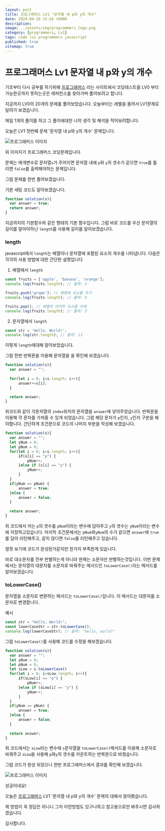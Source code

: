 ```yaml
---
layout: post
title: 프로그래머스 LV1 "문자열 내 p와 y의 개수"
date: 2024-04-18 22:24 +0900
description: 
image: ../assets/img/programmers_logo.png
category: [programmers, Lv1]
tags: code lv1 programmers javascript
published: true
sitemap: true
---
```


# 프로그래머스 Lv1 문자열 내 p와 y의 개수

  기초부터 다시 공부를 하기위해 [프로그래머스](https://programmers.co.kr/) 라는 사이트에서
  코딩테스트를 LV0 부터 가능한곳까지 못하는곳은 레퍼런스를 찾아가며 풀어보려고 합니다.

  지금까지 LV0의 20개의 문제를 풀어보았습니다. 오늘부터는 레벨을 올려서 LV1문제로 달려가 보겠습니다.
  
  매일 1개의 풀이를 하고 그 풀이에대한 나의 생각 및 해석을 적어보려합니다.

  오늘은 LV1 첫번째 문제 '문자열 내 p와 y의 개수' 문제입니다.

  ![프로그래머스 이미지](/assets/img/post21_01.jpg)

  위 이미지가 프로그래머스 코딩문제입니다.
  
  문제는 매개변수로 문자열`s`가 주어지면 문자열 내에 `p`와 `y`의 갯수가 같으면 `true`를 틀리면 `false`를 출력해야하는 문제입니다.

  그럼 문제를 한번 풀어보겠습니다.

  기본 세팅 코드도 알아보겠습니다.
  
```javascript
function solution(s){
  var answer = true;
  return answer;
}
``` 
  지금까지의 기본함수와 같은 형태의 기본 함수입니다.
  그럼 바로 코드를 우선 문자열의 길이를 알아야하닌 `length`를 사용해 길이를 알아보겠습니다.

### length

  javascript에서 `length`는 배열이나 문자열에 포함된 요소의 개수를 나타냅니다. 다음은 각각의 사용 방법에 대한 간단한 설명입니다

  1. 배열에서 `length`

  ```javascript
  const fruits = ['apple', 'banana', 'orange'];
  console.log(fruits.length); // 출력: 3

  fruits.push('grape'); // 배열에 요소를 추가
  console.log(fruits.length); // 출력: 4

  fruits.pop(); // 배열의 마지막 요소를 삭제
  console.log(fruits.length); // 출력: 3
  ```

  2. 문자열에서 `length`

  ```javascript
  const str = 'Hello, World!';
  console.log(str.length); // 출력: 13
  ```

  이렇게 `length`에대해 알아보았습니다.

  그럼 한번 반복문을 이용해 문자열을 을 확인해 보겠습니다.
  ```javascript
  function solution(s){
    var answer = "";
    
    for(let i = 0; i<s.length; i++){
        answer+=s[i];
    }

    return answer;
  }
  ```
  위코드와 같이 각문자열의 `index`위치의 문자열을 `answer`에 넣어주었습니다. 반복문을 이용해 각 문자를 가져올 수 있게 되었습니다. 그럼 해당 문자가 `p`인지, `y`인지 구분을 해야합니다. 간단하게 조건문으로 코드의 나머지 부분을 작성해 보겠습니다.

  ```javascript
  function solution(s){
    var answer = "";
    let yNum = 0;
    let pNum = 0;
    for(let i = 0; i<s.length; i++){
        if(s[i] == "p") {
            pNum++;
        }else if (s[i] == "y") {
            yNum++;
        }
    }
    if(yNum == pNum) {
        answer = true;
    }else {
        answer = false;
    }
    
    return answer;
  }
  ```
  위 코드에서 저는 `p`의 갯수를 `pNum`이라는 변수에 담아주고 `y`의 갯수는 `yNum`이라는 변수에 저장하고있습니다. 마지막 조건문에서는 `pNum`와`yNum`의 수가 같으면 `answer`에 `true`를 담아 리턴해주고, 같지 않다면 `false`를 리턴해주고 있습니다.

  얼핏 보기에 코드가 완성된거같지만 한가지 부족한게 있습니다.

  바로 대소문자를 전부 판별하는게 아니라 현재는 소문자만 판별하는것입니다. 이번 문제에서는 문자열의 대문자를 소문자로 바꿔주는 메서드인 `toLowerCase()`라는 메서드를 알아보겠습니다.
  
### toLowerCase()

  문자열을 소문자로 변환하는 메서드는 `toLowerCase()`입니다. 이 메서드는 대문자를 소문자로 변경합니다.

  예시   
  ```javascript
  const str = "Hello, World!";
  const lowerCaseStr = str.toLowerCase();
  console.log(lowerCaseStr); // 출력: "hello, world!"
  ```

  그럼 `toLowerCase()`를 사용해 코드를 수정을 해보겠습니다.

  ```javascript
  function solution(s){
    var answer = "";
    let yNum = 0;
    let pNum = 0;
    let sLow = s.toLowerCase()
    for(let i = 0; i<sLow.length; i++){
        if(sLow[i] == "p") {
            pNum++;
        }else if (sLow[i] == "y") {
            yNum++;
        }
    }
    if(yNum == pNum) {
        answer = true;
    }else {
        answer = false;
    }
    
    return answer;
  }
  ```
  위 코드에서는 `sLow`라는 변수에 `s`문자열을 `toLowerCase()`메서드를 이용해 소문자로 바꿔주고 `sLow`을 사용해 `p`와`y`의 갯수를 카운트하는 반복문으로 바꿨습니다.

  그럼 코드가 완성 되었으니 한번 프로그래머스에서 결과를 확인해 보겠습니다.

![프로그래머스 이미지](/assets/img/post21_02.jpg)

성공이네요!

오늘은 [프로그래머스](https://programmers.co.kr/) LV1 '문자열 내 p와 y의 개수' 문제의 대해서 알아봤습니다.

제 방법이 꼭 정답은 아니니 그저 이런방법도 있구나하고 참고용으로만 봐주시면 감사하겠습니다.

감사합니다.